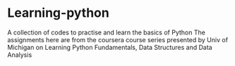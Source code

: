 # Learning-python
A collection of codes to practise and learn the basics of Python
The assignments here are from the coursera course series presented by Univ of Michigan on Learning Python Fundamentals, Data Structures and Data Analysis
